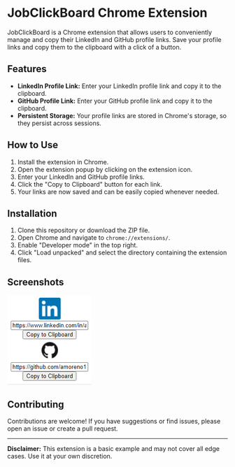 # JobClickBoard Chrome Extension


JobClickBoard is a Chrome extension that allows users to conveniently manage and copy their LinkedIn and GitHub profile links. Save your profile links and copy them to the clipboard with a click of a button.

## Features

- **LinkedIn Profile Link:** Enter your LinkedIn profile link and copy it to the clipboard.
- **GitHub Profile Link:** Enter your GitHub profile link and copy it to the clipboard.
- **Persistent Storage:** Your profile links are stored in Chrome's storage, so they persist across sessions.

## How to Use

1. Install the extension in Chrome.
2. Open the extension popup by clicking on the extension icon.
3. Enter your LinkedIn and GitHub profile links.
4. Click the "Copy to Clipboard" button for each link.
5. Your links are now saved and can be easily copied whenever needed.

## Installation

1. Clone this repository or download the ZIP file.
2. Open Chrome and navigate to `chrome://extensions/`.
3. Enable "Developer mode" in the top right.
4. Click "Load unpacked" and select the directory containing the extension files.

## Screenshots

![Extension Popup](popup.png)

## Contributing

Contributions are welcome! If you have suggestions or find issues, please open an issue or create a pull request.

---

**Disclaimer:** This extension is a basic example and may not cover all edge cases. Use it at your own discretion.
